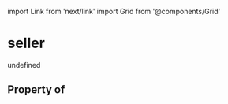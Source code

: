 import Link from 'next/link'
import Grid from '@components/Grid'

# seller

undefined

## Property of



